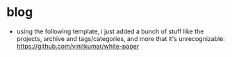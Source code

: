 # blog

- using the following template, i just added a bunch of stuff like the projects, archive and tags/categories, and more that it's unrecognizable: https://github.com/vinitkumar/white-paper
